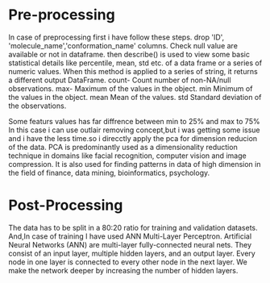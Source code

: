 # Pre-processing
In case of preprocessing first i have follow these steps.
  drop 'ID', 'molecule_name','conformation_name' columns.
  Check null value are available or not in dataframe.
  then  describe() is used to view some basic statistical details like percentile, mean, std etc. of a data frame or a series     of numeric values. When this method is applied to a series of string, it returns a different output DataFrame.
  count-
   Count number of non-NA/null observations.
  max-
   Maximum of the values in the object.
  min
   Minimum of the values in the object.
  mean
   Mean of the values.
  std
   Standard deviation of the observations.
 
 Some featurs  values has far diffrence between min to 25% and max to 75%
In this case i can use outlair removing concept,but i was getting some issue and i have the less time.so i direcctly apply the  pca for dimension reducion of the data.
PCA is predominantly used as a dimensionality reduction technique in domains like facial recognition, computer vision and image compression. It is also used for finding patterns in data of high dimension in the field of finance, data mining, bioinformatics, psychology.

# Post-Processing
The data has to be split in a 80:20 ratio for training and validation datasets.
And,In case of training I have used ANN Multi-Layer Perceptron.
Artificial Neural Networks (ANN) are multi-layer fully-connected neural nets. They consist of an input layer, multiple hidden layers, and an output layer. Every node in one layer is connected to every other node in the next layer. We make the network deeper by increasing the number of hidden layers.


